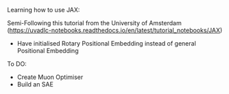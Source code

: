 Learning how to use JAX:

Semi-Following this tutorial from the University of Amsterdam (https://uvadlc-notebooks.readthedocs.io/en/latest/tutorial_notebooks/JAX)

 - Have initialised Rotary Positional Embedding instead of general Positional Embedding

  To DO:
 - Create Muon Optimiser
 - Build an SAE



